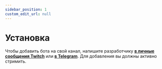 ```yaml
---
sidebar_position: 1
custom_edit_url: null
---
```


# Установка

Чтобы добавить бота на свой канал, напишите разработчику **[в личные сообщения Twitch](https://twitch.tv/relanit)** или **[в Telegram](https://relanit.t.me)**. Для добавления вы должны активно стримить.